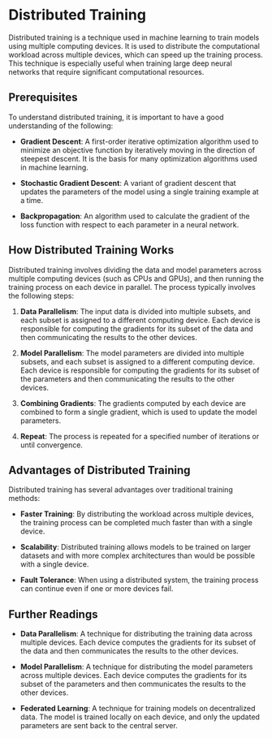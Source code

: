 # Distributed Training

Distributed training is a technique used in machine learning to train models using multiple computing devices. It is used to distribute the computational workload across multiple devices, which can speed up the training process. This technique is especially useful when training large deep neural networks that require significant computational resources.

## Prerequisites

To understand distributed training, it is important to have a good understanding of the following:

- **Gradient Descent**: A first-order iterative optimization algorithm used to minimize an objective function by iteratively moving in the direction of steepest descent. It is the basis for many optimization algorithms used in machine learning.

- **Stochastic Gradient Descent**: A variant of gradient descent that updates the parameters of the model using a single training example at a time.

- **Backpropagation**: An algorithm used to calculate the gradient of the loss function with respect to each parameter in a neural network.

## How Distributed Training Works

Distributed training involves dividing the data and model parameters across multiple computing devices (such as CPUs and GPUs), and then running the training process on each device in parallel. The process typically involves the following steps:

1. **Data Parallelism**: The input data is divided into multiple subsets, and each subset is assigned to a different computing device. Each device is responsible for computing the gradients for its subset of the data and then communicating the results to the other devices.

2. **Model Parallelism**: The model parameters are divided into multiple subsets, and each subset is assigned to a different computing device. Each device is responsible for computing the gradients for its subset of the parameters and then communicating the results to the other devices.

3. **Combining Gradients**: The gradients computed by each device are combined to form a single gradient, which is used to update the model parameters.

4. **Repeat**: The process is repeated for a specified number of iterations or until convergence.

## Advantages of Distributed Training

Distributed training has several advantages over traditional training methods:

- **Faster Training**: By distributing the workload across multiple devices, the training process can be completed much faster than with a single device.

- **Scalability**: Distributed training allows models to be trained on larger datasets and with more complex architectures than would be possible with a single device.

- **Fault Tolerance**: When using a distributed system, the training process can continue even if one or more devices fail.

## Further Readings

- **Data Parallelism**: A technique for distributing the training data across multiple devices. Each device computes the gradients for its subset of the data and then communicates the results to the other devices.

- **Model Parallelism**: A technique for distributing the model parameters across multiple devices. Each device computes the gradients for its subset of the parameters and then communicates the results to the other devices.

- **Federated Learning**: A technique for training models on decentralized data. The model is trained locally on each device, and only the updated parameters are sent back to the central server.
